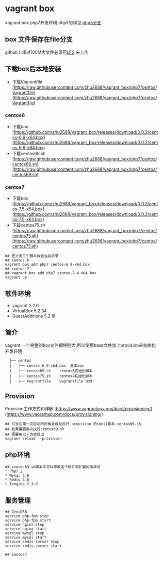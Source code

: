 # vagrant box 
vagrant box php7开发环境 php5的详见 [php5分支](https://github.com/zhu2688/vagrant_box/tree/master)

## box 文件保存在file分支
github上超过100M大文件必须用[LFS](https://git-lfs.github.com) 来上传

## 下载box后本地安装
- 下载Vagrantfile [https://raw.githubusercontent.com/zhu2688/vagrant_box/php7/centos/Vagrantfile](https://raw.githubusercontent.com/zhu2688/vagrant_box/php7/centos/Vagrantfile)

### centos6 
- 下载box [https://github.com/zhu2688/vagrant_box/releases/download/0.0.2/centos-6.9-x64.box](https://github.com/zhu2688/vagrant_box/releases/download/0.0.2/centos-6.9-x64.box)
- 下载centos69.sh [https://raw.githubusercontent.com/zhu2688/vagrant_box/php7/centos/centos69.sh](https://raw.githubusercontent.com/zhu2688/vagrant_box/php7/centos/centos69.sh)

### centos7
- 下载box [https://github.com/zhu2688/vagrant_box/releases/download/0.0.3/centos-7.5-x64.box](https://github.com/zhu2688/vagrant_box/releases/download/0.0.3/centos-7.5-x64.box)
- 下载centos75.sh [https://raw.githubusercontent.com/zhu2688/vagrant_box/php7/centos/centos75.sh](https://raw.githubusercontent.com/zhu2688/vagrant_box/php7/centos/centos75.sh)

```shell
## 把上面三个脚本放到当前目录
## centos 6
vagrant box add php7 centos-6.9-x64.box
## centos 7
## vagrant box add php7 centos-7.4-x64.box
vagrant up

```

## 软件环境
-  vagrant 2.2.6
-  VirtualBox 5.2.34
-  GuestAdditions 5.2.18

## 简介
  vagrant 一个完整的box文件都特别大,所以使用base文件加上provision来初始化开发环境

```shell
  ├── centos
  │   ├── centos-6.9-x64.box  基本box
  │   ├── centos69.sh    centos6初始化脚本
  │   ├── centos75.sh    centos7初始化脚本
  │   ├── Vagrantfile    Vagrantfile 文件
```
## Provision
  Provision工作方式和详解 [https://www.vagrantup.com/docs/provisioning/](https://www.vagrantup.com/docs/provisioning/)
```shell
## 只会在第一次启动的时候会自动执行 provision 的shell脚本 centos69.sh 
## 如果需要再次执行centos69.sh 
## 需要用以下方式启动
vagrant reload --provision
```

## php环境

```shell
## centos69.sh脚本中可以修改各个软件和扩展的版本号
* Php7.2
* Mysql 5.6
* Redis 4.0
* Tengine 2.3.0
```

## 服务管理 
```shell
## CentOS6
service php-fpm stop 
service php-fpm start
service nginx stop 
service nginx start 
service mysql stop 
service mysql start
service redis-server stop
service redis-server start

## Centos7
```

